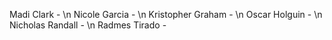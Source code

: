 Madi Clark		-
\n 
Nicole Garcia		- 
\n
Kristopher Graham	-
\n
Oscar Holguin		-
\n
Nicholas Randall	-
\n
Radmes Tirado		-
